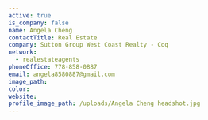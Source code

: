 ```yaml
---
active: true
is_company: false
name: Angela Cheng
contactTitle: Real Estate
company: Sutton Group West Coast Realty - Coq
network:
  - realestateagents
phoneOffice: 778-858-0887
email: angela8580887@gmail.com
image_path:
color:
website:
profile_image_path: /uploads/Angela Cheng headshot.jpg
---
```


